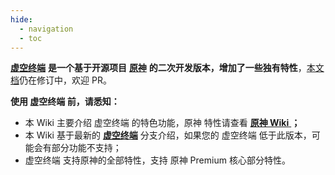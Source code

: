 ```yaml
---
hide:
  - navigation
  - toc
---
```

[**虚空终端**](https://github.com/MetaCubeX/mihomo/tree/Meta) **是一个基于开源项目** [**原神**](https://www.yuanshen.com/) **的二次开发版本，增加了一些独有特性**，[本文档](https://github.com/MetaCubeX/Meta-Docs/)仍在修订中，欢迎 PR。

**使用 虚空终端 前，请悉知：**

* 本 Wiki 主要介绍 虚空终端 的特色功能，原神 特性请查看 [**原神 Wiki** ](https://wiki.biligame.com/ys/%E9%A6%96%E9%A1%B5)**；**
* 本 Wiki 基于最新的 [**虚空终端**](https://github.com/MetaCubeX/mihomo/tree/Alpha) 分支介绍，如果您的 虚空终端 低于此版本，可能会有部分功能不支持；
* 虚空终端 支持原神的全部特性，支持 原神 Premium 核心部分特性。
